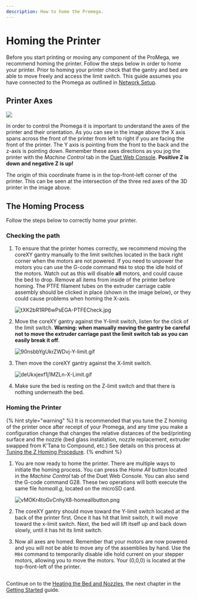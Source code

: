 ```yaml
---
description: How to home the Promega.
---
```


# Homing the Printer

Before you start printing or moving any component of the ProMega, we recommend homing the printer. Follow the steps below in order to home your printer. Prior to homing your printer check that the gantry and bed are able to move freely and access the limit switch. This guide assumes you have connected to the Promega as outlined in [Network Setup](network-setup.md).

## Printer Axes

![](../.gitbook/assets/promegacoordinateaxes.jpg)

In order to control the Promega it is important to understand the axes of the printer and their orientation. As you can see in the image above the X axis spans across the front of the printer from left to right if you are facing the front of the printer. The Y axis is pointing from the front to the back and the z-axis is pointing down. Remember these axes directions as you jog the printer with the _Machine Control_ tab in the [Duet Web Console](https://m3d.gitbook.io/promega-docs/getting-started/accessing-web-interface). **Positive Z is down and negative Z is up!**

The origin of this coordinate frame is in the top-front-left corner of the printer. This can be seen at the intersection of the three red axes of the 3D printer in the image above.

## The Homing Process

Follow the steps below to correctly home your printer.

### Checking the path

1. To ensure that the printer homes correctly, we recommend moving the coreXY gantry manually to the limit switches located in the back right corner when the motors are not powered. If you need to unpower the motors you can use the G-code command `M84` to stop the idle hold of the motors. Watch out as this will disable **all** motors, and could cause the bed to drop. Remove all items from inside of the printer before homing. The PTFE filament tubes on the extruder carriage cable assembly should be clicked in place \(shown in the image below\), or they could cause problems when homing the X-axis.

   ![tXK2bR1RP6wPsEGA-PTFECheck.jpg](../.gitbook/assets/txk2br1rp6wpsega-ptfecheck.jpg)  

2. Move the coreXY gantry against the Y-limit switch, listen for the click of the limit switch. **Warning: when manually moving the gantry be careful not to move the extruder carriage past the limit switch tab as you can easily break it off**.

   ![90nsbbYgUkrZWDvj-Y-limit.gif](../.gitbook/assets/90nsbbygukrzwdvj-y-limit.gif)  

3. Then move the coreXY gantry against the X-limit switch.

   ![deUkxjexf1j1MZLn-X-Limit.gif](../.gitbook/assets/deukxjexf1j1mzln-x-limit.gif)  

4. Make sure the bed is resting on the Z-limit switch and that there is nothing underneath the bed.

### Homing the Printer

{% hint style="warning" %}
It is recommended that you tune the Z homing of the printer once after receipt of your Promega, and any time you make a configuration change that changes the relative distances of the bed/printing surface and the nozzle \(bed glass installation, nozzle replacement, extruder swapped from K'Tana to Compound, etc.\)  See details on this process at [Tuning the Z Homing Procedure](../firmware-guides/tuning-the-z-homing-procedure.md).
{% endhint %}

1. You are now ready to home the printer. There are multiple ways to initiate the homing process. You can press the _Home All_ button located in the _Machine Control_ tab of the Duet Web Console. You can also send the G-code command G28. These two operations will both execute the same file _homeall.g_, located on the microSD card.

   ![vMOKr4toGvCnhyX8-homeallbutton.png](../.gitbook/assets/vmokr4togvcnhyx8-homeallbutton.png)  

2. The coreXY gantry should move toward the Y-limit switch located at the back of the printer first. Once it has hit that limit switch, it will move toward the x-limit switch. Next, the bed will lift itself up and back down slowly, until it has hit its limit switch. 
3. Now all axes are homed. Remember that your motors are now powered and you will not be able to move any of the assemblies by hand. Use the `M84` command to temporarily disable idle hold current on your stepper motors, allowing you to move the motors. Your \(0,0,0\) is located at the top-front-left of the printer. 

## 

Continue on to the [Heating the Bed and Nozzles](https://m3d.gitbook.io/promega-docs/getting-started/heating-the-bed-and-nozzles), the next chapter in the [Getting Started](https://m3d.gitbook.io/promega-docs/getting-started) guide.

